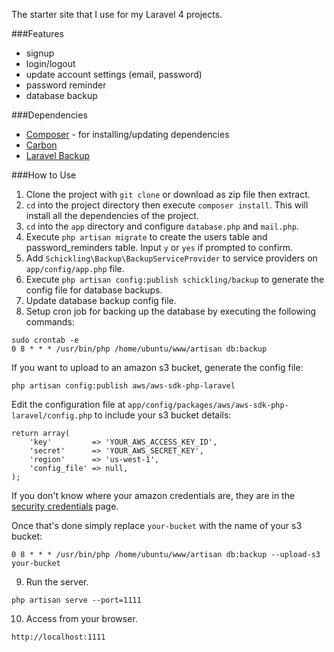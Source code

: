 The starter site that I use for my Laravel 4 projects. 

###Features

- signup
- login/logout
- update account settings (email, password)
- password reminder
- database backup

###Dependencies

- [Composer](https://getcomposer.org/) - for installing/updating dependencies
- [Carbon](https://github.com/briannesbitt/Carbon)
- [Laravel Backup](https://github.com/schickling/laravel-backup)


###How to Use

1. Clone the project with `git clone` or download as zip file then extract.
2. `cd` into the project directory then execute `composer install`. This will install all the dependencies
of the project.
3. `cd` into the `app` directory and configure `database.php` and `mail.php`.
4. Execute `php artisan migrate` to create the users table and password_reminders table. Input `y` or `yes` if prompted to confirm.
5. Add `Schickling\Backup\BackupServiceProvider` to service providers on `app/config/app.php` file.
6. Execute `php artisan config:publish schickling/backup` to generate the config file for database backups. 
7. Update database backup config file.
8. Setup cron job for backing up the database by executing the following commands:

```
sudo crontab -e
0 8 * * * /usr/bin/php /home/ubuntu/www/artisan db:backup
```

If you want to upload to an amazon s3 bucket, generate the config file:

```
php artisan config:publish aws/aws-sdk-php-laravel
```

Edit the configuration file at `app/config/packages/aws/aws-sdk-php-laravel/config.php` to include your s3 bucket details:

```
return array(
    'key'         => 'YOUR_AWS_ACCESS_KEY_ID',
    'secret'      => 'YOUR_AWS_SECRET_KEY',
    'region'      => 'us-west-1',
    'config_file' => null,
);
```

If you don't know where your amazon credentials are, they are in the [security credentials](https://console.aws.amazon.com/iam/home?#security_credential) page.

Once that's done simply replace `your-bucket` with the name of your s3 bucket:

```
0 8 * * * /usr/bin/php /home/ubuntu/www/artisan db:backup --upload-s3 your-bucket
```

9. Run the server.

```
php artisan serve --port=1111
```

10. Access from your browser.

```
http://localhost:1111
```
